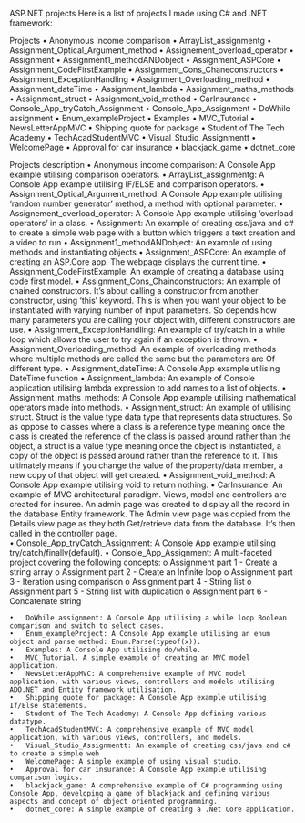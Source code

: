 ASP.NET projects
    Here is a list of projects I made using C# and .NET framework:


Projects
    •	Anonymous income comparison
    •	ArrayList_assignmentg
    •	Assignment_Optical_Argument_method
    •	Assignement_overload_operator
    •	Assignment
    •	Assignment1_methodANDobject
    •	Assignment_ASPCore
    •	Assignment_CodeFirstExample
    •	Assignment_Cons_Chaneconstructors
    •	Assignment_ExceptionHandling
    •	Assignment_Overloading_method
    •	Assignment_dateTime
    •	Assignment_lambda
    •	Assignment_maths_methods
    •	Assignment_struct
    •	Assignment_void_method
    •	CarInsurance
    •	Console_App_tryCatch_Assignment
    •	Console_App_Assignment
    •	DoWhile assignment
    •	Enum_exampleProject
    •	Examples
    •	MVC_Tutorial
    •	NewsLetterAppMVC
    •	Shipping quote for package
    •	Student of The Tech Academy
    •	TechAcadStudentMVC
    •	Visual_Studio_Assignmentt
    •	WelcomePage
    •	Approval for car insurance
    •	blackjack_game
    •	dotnet_core


Projects description 
    •	Anonymous income comparison:  A Console App example utilising comparison operators.
    •	ArrayList_assignmentg: A Console App example utilising IF/ELSE and comparison operators.
    •	Assignment_Optical_Argument_method: A Console App example utilising ‘random number generator’ method, a method with optional parameter.
    •	Assignement_overload_operator: A Console App example utilising ‘overload operators’ in a class.
    •	Assignment: An example of creating css/java and c# to create a simple web page with a button which triggers a text creation and a video to run
    •	Assignment1_methodANDobject: An example of using methods and instantiating objects
    •	Assignment_ASPCore: An example of creating an ASP.Core app. The webpage displays the current time.
    •	Assignment_CodeFirstExample: An example of creating a database using code first model.
    •	Assignment_Cons_Chainconstructors: An example of chained constructors. It’s about calling a constructor from another constructor, using ‘this’ keyword. This is when you want your object to be instantiated 
        with varying number of input parameters. So depends how many parameters you are calling your object with, different constructors are use. 
    •	Assignment_ExceptionHandling: An example of try/catch in a while loop which allows the user to try again if an exception is thrown.
    •	Assignment_Overloading_method: An example of overloading methods where multiple methods are called the same but the parameters are Of different type.
    •	Assignment_dateTime: A Console App example utilising DateTime function
    •	Assignment_lambda: An example of Console application utilising lambda expression to add names to a list of objects.
    •	Assignment_maths_methods: A Console App example utilising mathematical operators made into methods.
    •	Assignment_struct: An example of utilising struct. Struct is the value type data type that represents data structures. So as oppose to classes where a class is a reference type meaning once the class is 
        created the reference of the class is passed around rather than the object, a  struct is a value type meaning once the object is instantiated, a copy of the object is passed around rather than the                 reference to it. This ultimately means if you change the value of the property/data member, a new copy of that object will get created.
    •	Assignment_void_method: A Console App example utilising void to return nothing.
    •	CarInsurance: An example of MVC architectural paradigm. Views, model and controllers are created for insuree. An admin page was created to display all the record in the database Entity framework. The              Admin view page was copied from the Details view page as they both Get/retrieve data from the database. It’s then called in the controller page.  
    •	Console_App_tryCatch_Assignment: A Console App example utilising try/catch/finally(default). 
    •	Console_App_Assignment: A multi-faceted project covering the following concepts:
            o	Assignment part 1 - Create a string array
            o	Assignment part 2 - Create an Infinite loop
            o	Assignment part 3 - Iteration using comparison
            o	Assignment part 4 - String list
            o	Assignment part 5 - String list with duplication
            o	Assignment part 6 - Concatenate string
    
    •	DoWhile assignment: A Console App utilising a while loop Boolean comparison and switch to select cases.
    •	Enum_exampleProject: A Console App example utilising an enum object and parse method: Enum.Parse(typeof(x)).
    •	Examples: A Console App utilising do/while.
    •	MVC_Tutorial. A simple example of creating an MVC model application. 
    •	NewsLetterAppMVC: A comprehensive example of MVC model application, with various views, controllers and models utilising ADO.NET and Entity framework utilisation. 
    •	Shipping quote for package: A Console App example utilising If/Else statements. 
    •	Student of The Tech Academy: A Console App defining various datatype.
    •	TechAcadStudentMVC: A comprehensive example of MVC model application, with various views, controllers, and models.
    •	Visual_Studio_Assignmentt: An example of creating css/java and c# to create a simple web
    •	WelcomePage: A simple example of using visual studio.
    •	Approval for car insurance: A Console App example utilising comparison logics.
    •	blackjack_game: A comprehensive example of C# programming using Console App, developing a game of blackjack and defining various aspects and concept of object oriented programming. 
    •	dotnet_core: A simple example of creating a .Net Core application.
